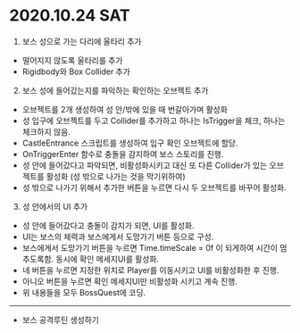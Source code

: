 # 2020.10.24 SAT

1. 보스 성으로 가는 다리에 울타리 추가
  - 떨어지지 않도록 울타리를 추가
  - Rigidbody와 Box Collider 추가
2. 보스 성에 들어갔는지를 파악하는 확인하는 오브젝트 추가
  - 오브젝트를 2개 생성하여 성 안/밖에 있을 때 번갈아가며 활성화
  - 성 입구에 오브젝트를 두고 Collider를 추가하고 하나는 IsTrigger을 체크, 하나는 체크하지 않음.
  - CastleEntrance 스크립트를 생성하여 입구 확인 오브젝트에 할당.
  - OnTriggerEnter 함수로 충돌을 감지하여 보스 스토리를 진행.
  - 성 안에 들어갔다고 파악되면, 비활성화시키고 대신 또 다른 Collider가 있는 오브젝트를 활성화 (성 밖으로 나가는 것을 막기위하여)
  - 성 밖으로 나가기 위해서 추가한 버튼을 누르면 다시 두 오브젝트를 바꾸어 활성화.
3. 성 안에서의 UI 추가
  - 성 안에 들어갔다고 충돌이 감지가 되면, UI를 활성화.
  - UI는 보스의 체력과 보스에게서 도망가기 버튼 등으로 구성.
  - 보스에게서 도망가기 버튼을 누르면 Time.timeScale = 0f 이 되게하여 시간이 멈추도록함. 동시에 확인 메세지UI를 활성화.
  - 네 버튼을 누르면 지정한 위치로 Player를 이동시키고 UI를 비활성화한 후 진행. 
  - 아니오 버튼을 누르면 확인 메세지UI만 비활성화 시키고 계속 진행.
  - 위 내용들을 모두 BossQuest에 코딩.


***


- 보스 공격루틴 생성하기  